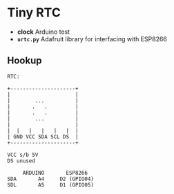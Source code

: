 # Tiny RTC

* **clock** Arduino test
* **`urtc.py`** Adafruit library for interfacing with ESP8266

## Hookup

```
RTC:

+---------------------+
|                     |
|        ...          |
|       .   .         |
|       .   .         |
|        ...          |
|                     |
|  |   |   |   |   |  |
| GND VCC SDA SCL DS  |
+---------------------+

VCC s/b 5V
DS unused

     ARDUINO       ESP8266
SDA       A4     D2 (GPIO04)
SDL       A5     D1 (GPIO05)
```
